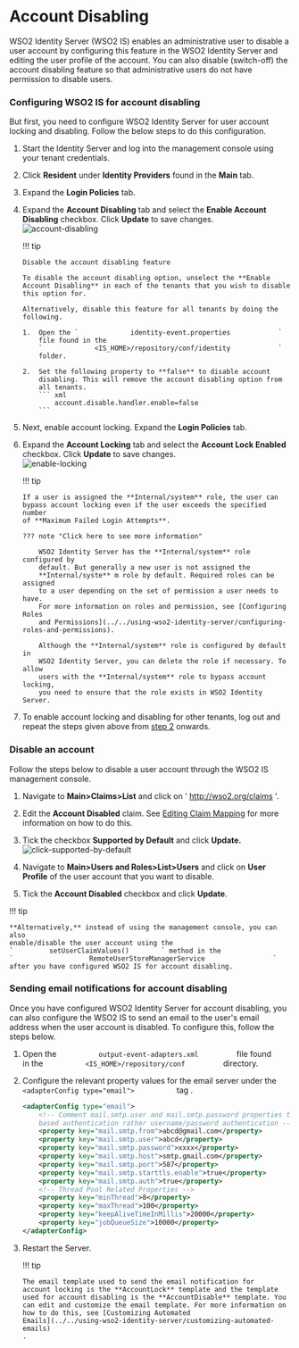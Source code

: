# Account Disabling

WSO2 Identity Server (WSO2 IS) enables an administrative user to disable
a user account by configuring this feature in the WSO2 Identity Server
and editing the user profile of the account. You can also disable
(switch-off) the account disabling feature so that administrative users
do not have permission to disable users.

### Configuring WSO2 IS for account disabling

But first, you need to configure WSO2 Identity Server for user account
locking and disabling. Follow the below steps to do this configuration.

1.  Start the Identity Server and log into the management console using
    your tenant credentials.
2.  <a name = "accountdisabling"></a> Click **Resident** under **Identity Providers** found in the
    **Main** tab.
3.  Expand the **Login Policies** tab.
4.  Expand the **Account Disabling** tab and select the **Enable Account
    Disabling** checkbox. Click **Update** to save changes.  
    ![account-disabling](../../assets/img/using-wso2-identity-server/account-disabling.png) 

    !!! tip
    
        Disable the account disabling feature
    
        To disable the account disabling option, unselect the **Enable
        Account Disabling** in each of the tenants that you wish to disable
        this option for.
    
        Alternatively, disable this feature for all tenants by doing the
        following.
    
        1.  Open the `             identity-event.properties            `
            file found in the
            `             <IS_HOME>/repository/conf/identity            `
            folder.
    
        2.  Set the following property to **false** to disable account
            disabling. This will remove the account disabling option from
            all tenants.
            ``` xml
                account.disable.handler.enable=false
            ```


5.  Next, enable account locking. Expand the **Login Policies** tab.
6.  Expand the **Account Locking** tab and select the **Account Lock
    Enabled** checkbox. Click **Update** to save changes.  
    ![enable-locking](../../assets/img/using-wso2-identity-server/enable-locking.png) 

    !!! tip
    
        If a user is assigned the **Internal/system** role, the user can
        bypass account locking even if the user exceeds the specified number
        of **Maximum Failed Login Attempts**.
    
        ??? note "Click here to see more information"
    
            WSO2 Identity Server has the **Internal/system** role configured by
            default. But generally a new user is not assigned the
            **Internal/syste** m role by default. Required roles can be assigned
            to a user depending on the set of permission a user needs to have.
            For more information on roles and permission, see [Configuring Roles
            and Permissions](../../using-wso2-identity-server/configuring-roles-and-permissions).
    
            Although the **Internal/system** role is configured by default in
            WSO2 Identity Server, you can delete the role if necessary. To allow
            users with the **Internal/system** role to bypass account locking,
            you need to ensure that the role exists in WSO2 Identity Server.
    

7.  To enable account locking and disabling for other tenants, log out
    and repeat the steps given above from [step
    2](#accountdisabling) onwards.

### Disable an account

Follow the steps below to disable a user account through the WSO2 IS
management console.

1.  Navigate to **Main\>Claims\>List** and click on '
    http://wso2.org/claims '.

2.  Edit the **Account Disabled** claim. See [Editing Claim
    Mapping](../../using-wso2-identity-server/editing-claim-mapping) for more information on how to do
    this.

3.  Tick the checkbox **Supported by Default** and click **Update.**  
    ![click-supported-by-default](../../assets/img/using-wso2-identity-server/click-supported-by-default.png) 
4.  Navigate to **Main\>Users and Roles\>List\>Users** and click on
    **User Profile** of the user account that you want to disable.
5.  Tick the **Account Disabled** checkbox and click **Update**.

!!! tip
    
    **Alternatively,** instead of using the management console, you can also
    enable/disable the user account using the
    `         setUserClaimValues()        ` method in the
    `                   RemoteUserStoreManagerService                 `
    after you have configured WSO2 IS for account disabling.
    

### Sending email notifications for account disabling

Once you have configured WSO2 Identity Server for account disabling, you
can also configure the WSO2 IS to send an email to the user's email
address when the user account is disabled. To configure this, follow the
steps below.  

1.  Open the `           output-event-adapters.xml          ` file found
    in the `           <IS_HOME>/repository/conf          ` directory.
2.  Configure the relevant property values for the email server under
    the `            <adapterConfig type="email">           ` tag .

    ``` xml
    <adapterConfig type="email">
        <!-- Comment mail.smtp.user and mail.smtp.password properties to support connecting SMTP servers which use trust
        based authentication rather username/password authentication -->
        <property key="mail.smtp.from">abcd@gmail.com</property>
        <property key="mail.smtp.user">abcd</property>
        <property key="mail.smtp.password">xxxx</property>
        <property key="mail.smtp.host">smtp.gmail.com</property>
        <property key="mail.smtp.port">587</property>
        <property key="mail.smtp.starttls.enable">true</property>
        <property key="mail.smtp.auth">true</property>
        <!-- Thread Pool Related Properties -->
        <property key="minThread">8</property>
        <property key="maxThread">100</property>
        <property key="keepAliveTimeInMillis">20000</property>
        <property key="jobQueueSize">10000</property>
    </adapterConfig>
    ```

3.  Restart the Server.

    !!! tip
    
        The email template used to send the email notification for
        account locking is the **AccountLock** template and the template
        used for account disabling is the **AccountDisable** template. You
        can edit and customize the email template. For more information on
        how to do this, see [Customizing Automated
        Emails](../../using-wso2-identity-server/customizing-automated-emails)
        .
    

